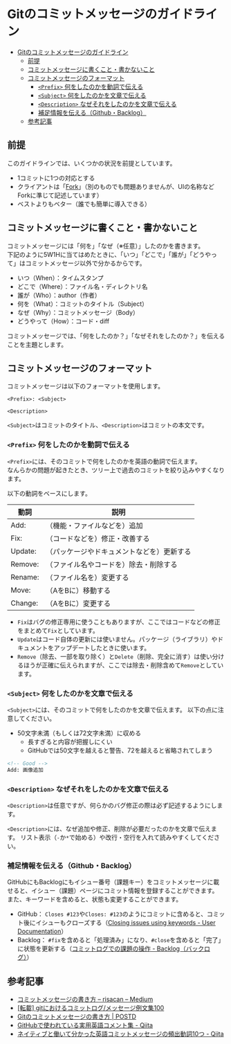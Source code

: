 # Gitのコミットメッセージのガイドライン

- [Gitのコミットメッセージのガイドライン](#gitのコミットメッセージのガイドライン)
  - [前提](#前提)
  - [コミットメッセージに書くこと・書かないこと](#コミットメッセージに書くこと書かないこと)
  - [コミットメッセージのフォーマット](#コミットメッセージのフォーマット)
    - [`<Prefix>` 何をしたのかを動詞で伝える](#prefix-何をしたのかを動詞で伝える)
    - [`<Subject>` 何をしたのかを文章で伝える](#subject-何をしたのかを文章で伝える)
    - [`<Description>` なぜそれをしたのかを文章で伝える](#description-なぜそれをしたのかを文章で伝える)
    - [補足情報を伝える（Github・Backlog）](#補足情報を伝えるgithubbacklog)
  - [参考記事](#参考記事)

## 前提
このガイドラインでは、いくつかの状況を前提としています。

- 1コミットに1つの対応とする
- クライアントは「[Fork](https://git-fork.com/)」（別のものでも問題ありませんが、UIの名称などForkに準じて記述しています）
- ベストよりもベター（誰でも簡単に導入できる）


## コミットメッセージに書くこと・書かないこと
コミットメッセージには「何を」「なぜ（※任意）」したのかを書きます。  
下記のように5W1Hに当てはめたときに、「いつ」「どこで」「誰が」「どうやって」はコミットメッセージ以外で分かるからです。

- いつ（When）：タイムスタンプ
- どこで（Where）：ファイル名・ディレクトリ名
- 誰が（Who）：author（作者）
- 何を（What）：コミットのタイトル（Subject）
- なぜ（Why）：コミットメッセージ（Body）
- どうやって（How）：コード・diff

コミットメッセージでは、「何をしたのか？」「なぜそれをしたのか？」を伝えることを主題とします。


## コミットメッセージのフォーマット
コミットメッセージは以下のフォーマットを使用します。

```
<Prefix>: <Subject>

<Description>
```

`<Subject>`はコミットのタイトル、`<Description>`はコミットの本文です。


### `<Prefix>` 何をしたのかを動詞で伝える
`<Prefix>`には、そのコミットで何をしたのかを英語の動詞で伝えます。  
なんらかの問題が起きたとき、ツリー上で過去のコミットを絞り込みやすくなります。

以下の動詞をベースにします。

| 動詞        | 説明                               |
|----------- |---------------------------------- |
| Add:       | （機能・ファイルなどを）追加             |
| Fix:       | （コードなどを）修正・改善する            |
| Update:    | （パッケージやドキュメントなどを）更新する   |
| Remove:    | （ファイル名やコードを）除去・削除する      |
| Rename:    | （ファイル名を）変更する                |
| Move:      | （AをBに）移動する                    |
| Change:    | （AをBに）変更する                    |

- `Fix`はバグの修正専用に使うこともありますが、ここではコードなどの修正をまとめて`Fix`としています。
- `Update`はコード自体の更新には使いません。パッケージ（ライブラリ）やドキュメントをアップデートしたときに使います。
- `Remove`（除去、一部を取り除く）と`Delete`（削除、完全に消す）は使い分けるほうが正確に伝えられますが、ここでは除去・削除含めて`Remove`としています。


### `<Subject>` 何をしたのかを文章で伝える
`<Subject>`には、そのコミットで何をしたのかを文章で伝えます。
以下の点に注意してください。

- 50文字未満（もしくは72文字未満）に収める
  - 長すぎると内容が把握しにくい
  - GitHubでは50文字を越えると警告、72を越えると省略されてしまう

```html
<!-- Good -->
Add: 画像追加
```


### `<Description>` なぜそれをしたのかを文章で伝える
`<Description>`は任意ですが、何らかのバグ修正の際は必ず記述するようにします。

`<Description>`には、なぜ追加や修正、削除が必要だったのかを文章で伝えます。
リスト表示（`-`か`*`で始める）や改行・空行を入れて読みやすくしてください。


### 補足情報を伝える（Github・Backlog）
GitHubにもBacklogにもイシュー番号（課題キー）をコミットメッセージに載せると、イシュー（課題）ページにコミット情報を登録することができます。
また、キーワードを含めると、状態も変更することができます。

- GitHub： `Closes #123`や`Closes: #123`のようにコミットに含めると、コミット後にイシューもクローズする（[Closing issues using keywords - User Documentation](https://help.github.com/articles/closing-issues-using-keywords/)）
- Backlog： `#fix`を含めると「処理済み」になり、`#close`を含めると「完了」に状態を更新する（[コミットログでの課題の操作 - Backlog（バックログ）](https://backlog.com/ja/help/usersguide/git/userguide1400/)）


## 参考記事
- [コミットメッセージの書き方 – risacan – Medium](https://medium.com/@risacan/%E3%82%B3%E3%83%9F%E3%83%83%E3%83%88%E3%83%A1%E3%83%83%E3%82%BB%E3%83%BC%E3%82%B8%E3%81%AE%E6%9B%B8%E3%81%8D%E6%96%B9-64aeadd92057)
- [[転載] gitにおけるコミットログ/メッセージ例文集100](https://gist.github.com/mono0926/e6ffd032c384ee4c1cef5a2aa4f778d7)
- [Gitのコミットメッセージの書き方 | POSTD](https://postd.cc/how-to-write-a-git-commit-message/)
- [GitHubで使われている実用英語コメント集 - Qiita](https://qiita.com/shikichee/items/a5f922a3ef3aa58a1839)
- [ネイティブと働いて分かった英語コミットメッセージの頻出動詞10つ - Qiita](https://qiita.com/gogotanaka/items/b65e1b081fa976e5d754)
